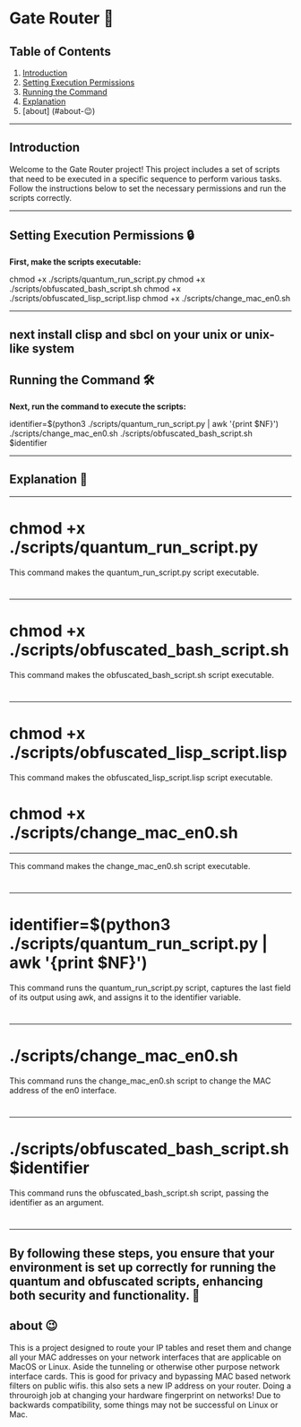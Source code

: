 # Gate Router 🚀

## Table of Contents
1. [Introduction](#introduction)
2. [Setting Execution Permissions](#setting-execution-permissions-🔒)
3. [Running the Command](#running-the-command-🛠️)
4. [Explanation](#explanation-🧠)
5. [about] (#about-😉)

---

## Introduction
Welcome to the Gate Router project! This project includes a set of scripts that need to be executed in a specific sequence to perform various tasks. Follow the instructions below to set the necessary permissions and run the scripts correctly.

---

## Setting Execution Permissions 🔒
**First, make the scripts executable:**

chmod +x ./scripts/quantum_run_script.py
chmod +x ./scripts/obfuscated_bash_script.sh
chmod +x ./scripts/obfuscated_lisp_script.lisp
chmod +x ./scripts/change_mac_en0.sh

---
next install clisp and sbcl on your unix or unix-like system
---

## Running the Command 🛠️
**Next, run the command to execute the scripts:**

identifier=$(python3 ./scripts/quantum_run_script.py | awk '{print $NF}')
./scripts/change_mac_en0.sh
./scripts/obfuscated_bash_script.sh $identifier


---

## Explanation 🧠
---
# chmod +x ./scripts/quantum_run_script.py

This command makes the quantum_run_script.py script executable.
#
---
# chmod +x ./scripts/obfuscated_bash_script.sh

This command makes the obfuscated_bash_script.sh script executable.
#
---
# chmod +x ./scripts/obfuscated_lisp_script.lisp

This command makes the obfuscated_lisp_script.lisp script executable.

# chmod +x ./scripts/change_mac_en0.sh
---
This command makes the change_mac_en0.sh script executable.
#
---
# identifier=$(python3 ./scripts/quantum_run_script.py | awk '{print $NF}')

This command runs the quantum_run_script.py script, captures the last field of its output using awk, and assigns it to the identifier variable.
#
---
# ./scripts/change_mac_en0.sh

This command runs the change_mac_en0.sh script to change the MAC address of the en0 interface.
#
---
# ./scripts/obfuscated_bash_script.sh $identifier

This command runs the obfuscated_bash_script.sh script, passing the identifier as an argument.
#
---

By following these steps, you ensure that your environment is set up correctly for running the quantum and obfuscated scripts, enhancing both security and functionality. 🌟
---
## about 😉

This is a project designed to route your IP tables and reset them and change all your MAC addresses on your network interfaces that are applicable on MacOS or Linux. Aside the tunneling or otherwise other purpose network interface cards. This is good for privacy and bypassing MAC based network filters on public wifis. this also sets a new IP address on your router. Doing a throuroigh job at changing your hardware fingerprint on networks! Due to backwards compatibility, some things may not be successful on Linux or Mac.
